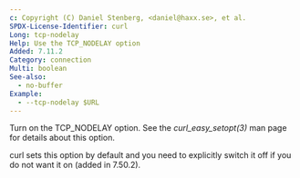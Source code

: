 ```yaml
---
c: Copyright (C) Daniel Stenberg, <daniel@haxx.se>, et al.
SPDX-License-Identifier: curl
Long: tcp-nodelay
Help: Use the TCP_NODELAY option
Added: 7.11.2
Category: connection
Multi: boolean
See-also:
  - no-buffer
Example:
  - --tcp-nodelay $URL
---
```


Turn on the TCP_NODELAY option. See the *curl_easy_setopt(3)* man page for
details about this option.

curl sets this option by default and you need to explicitly switch it off if
you do not want it on (added in 7.50.2).
